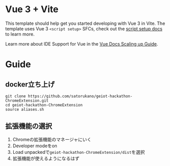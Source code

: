 # Vue 3 + Vite

This template should help get you started developing with Vue 3 in Vite. The template uses Vue 3 `<script setup>` SFCs, check out the [script setup docs](https://v3.vuejs.org/api/sfc-script-setup.html#sfc-script-setup) to learn more.

Learn more about IDE Support for Vue in the [Vue Docs Scaling up Guide](https://vuejs.org/guide/scaling-up/tooling.html#ide-support).

# Guide
## docker立ち上げ
```
git clone https://github.com/satorukano/geiot-hackathon-ChromeExtension.git
cd geiot-hackathon-ChromeExtension
source aliases.sh
```
## 拡張機能の選択
1. Chromeの拡張機能のマネージャにいく
2. Developer modeをon
3. Load unpackedで```geiot-hackathon-ChromeExtension/dist```を選択
4. 拡張機能が使えるようになるはず
